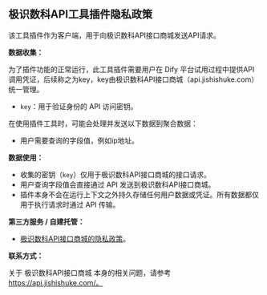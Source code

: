## 极识数科API工具插件隐私政策

该工具插件作为客户端，用于向极识数科API接口商城发送API请求。

**数据收集：**

为了插件功能的正常运行，此工具插件需要用户在 Dify 平台试用过程中提供API调用凭证，后续称之为key，key由极识数科API接口商城（api.jishishuke.com）统一管理。
* `key`：用于验证身份的 API 访问密钥。

在使用插件工具时，可能会处理并发送以下数据到聚合数据：

* 用户需要查询的字段值，例如ip地址。


**数据使用：**

* 收集的密钥（`key`）仅用于极识数科API接口商城的接口请求。
* 用户查询字段值会直接通过 API 发送到极识数科API接口商城。
* 插件本身不会在运行上下文之外持久存储任何用户数据或凭证。所有数据都仅用于执行请求时通过 API 传输。

**第三方服务 / 自建托管：**

* [极识数科API接口商城的隐私政策](https://api.jishishuke.com/agreement/privacy)。


**联系方式：**

关于 极识数科API接口商城 本身的相关问题，请参考 https://api.jishishuke.com/。